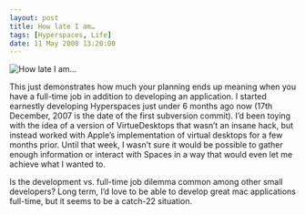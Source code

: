 ```yaml
---
layout: post
title: How late I am…
tags: [Hyperspaces, Life]
date: 11 May 2008 13:20:00
---
```


![How late I am…][1]

This just demonstrates how much your planning ends up meaning when you have a full-time job in addition to developing an application. I started earnestly developing Hyperspaces just under 6 months ago now (17th December, 2007 is the date of the first subversion commit). I’d been toying with the idea of a version of VirtueDesktops that wasn’t an insane hack, but instead worked with Apple’s implementation of virtual desktops for a few months prior. Until that week, I wasn’t sure it would be possible to gather enough information or interact with Spaces in a way that would even let me achieve what I wanted to.

Is the development vs. full-time job dilemma common among other small developers? Long term, I’d love to be able to develop great mac applications full-time, but it seems to be a catch-22 situation.

 [1]: http://static.tonyarnold.com/overdue_things-1306152375.jpg "Screenshot of overdue notice in Things for Hyperspaces"